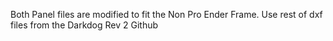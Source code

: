 Both Panel files are modified to fit the Non Pro Ender Frame.
Use rest of dxf files from the Darkdog Rev 2 Github
